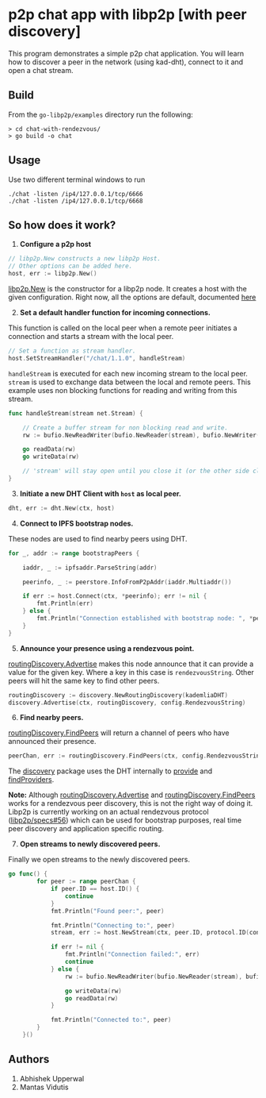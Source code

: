 # p2p chat app with libp2p [with peer discovery]

This program demonstrates a simple p2p chat application. You will learn how to discover a peer in the network (using kad-dht), connect to it and open a chat stream.

## Build

From the `go-libp2p/examples` directory run the following:

```
> cd chat-with-rendezvous/
> go build -o chat
```

## Usage

Use two different terminal windows to run

```
./chat -listen /ip4/127.0.0.1/tcp/6666
./chat -listen /ip4/127.0.0.1/tcp/6668
```
## So how does it work?

1. **Configure a p2p host**
```go
// libp2p.New constructs a new libp2p Host.
// Other options can be added here.
host, err := libp2p.New()
```
[libp2p.New](https://pkg.go.dev/github.com/MultiverseChronicles/go-libp2p#New) is the constructor for a libp2p node. It creates a host with the given configuration. Right now, all the options are default, documented [here](https://pkg.go.dev/github.com/MultiverseChronicles/go-libp2p#New)

2. **Set a default handler function for incoming connections.**

This function is called on the local peer when a remote peer initiates a connection and starts a stream with the local peer.
```go
// Set a function as stream handler.
host.SetStreamHandler("/chat/1.1.0", handleStream)
```

```handleStream``` is executed for each new incoming stream to the local peer. ```stream``` is used to exchange data between the local and remote peers. This example uses non blocking functions for reading and writing from this stream.

```go
func handleStream(stream net.Stream) {

    // Create a buffer stream for non blocking read and write.
    rw := bufio.NewReadWriter(bufio.NewReader(stream), bufio.NewWriter(stream))

    go readData(rw)
    go writeData(rw)

    // 'stream' will stay open until you close it (or the other side closes it).
}
```

3. **Initiate a new DHT Client with ```host``` as local peer.**


```go
dht, err := dht.New(ctx, host)
```

4. **Connect to IPFS bootstrap nodes.**

These nodes are used to find nearby peers using DHT.

```go
for _, addr := range bootstrapPeers {

    iaddr, _ := ipfsaddr.ParseString(addr)

    peerinfo, _ := peerstore.InfoFromP2pAddr(iaddr.Multiaddr())

    if err := host.Connect(ctx, *peerinfo); err != nil {
        fmt.Println(err)
    } else {
        fmt.Println("Connection established with bootstrap node: ", *peerinfo)
    }
}
```

5. **Announce your presence using a rendezvous point.**

[routingDiscovery.Advertise](https://pkg.go.dev/github.com/MultiverseChronicles/go-libp2p/p2p/discovery/routing#RoutingDiscovery.Advertise) makes this node announce that it can provide a value for the given key. Where a key in this case is ```rendezvousString```. Other peers will hit the same key to find other peers.

```go
routingDiscovery := discovery.NewRoutingDiscovery(kademliaDHT)
discovery.Advertise(ctx, routingDiscovery, config.RendezvousString)
```

6. **Find nearby peers.**

[routingDiscovery.FindPeers](https://pkg.go.dev/github.com/MultiverseChronicles/go-libp2p/p2p/discovery/routing#RoutingDiscovery.FindPeers) will return a channel of peers who have announced their presence.

```go
peerChan, err := routingDiscovery.FindPeers(ctx, config.RendezvousString)
```

The [discovery](https://pkg.go.dev/github.com/MultiverseChronicles/go-libp2p/p2p/discovery/routing) package uses the DHT internally to [provide](https://pkg.go.dev/github.com/MultiverseChronicles/go-libp2p-kad-dht#IpfsDHT.Provide) and [findProviders](https://pkg.go.dev/github.com/MultiverseChronicles/go-libp2p-kad-dht#IpfsDHT.FindProviders).

**Note:** Although [routingDiscovery.Advertise](https://pkg.go.dev/github.com/MultiverseChronicles/go-libp2p/p2p/discovery/routing#RoutingDiscovery.Advertise) and [routingDiscovery.FindPeers](https://pkg.go.dev/github.com/MultiverseChronicles/go-libp2p/p2p/discovery/routing#RoutingDiscovery.FindPeers) works for a rendezvous peer discovery, this is not the right way of doing it. Libp2p is currently working on an actual rendezvous protocol ([libp2p/specs#56](https://github.com/MultiverseChronicles/specs/pull/56)) which can be used for bootstrap purposes, real time peer discovery and application specific routing.

7. **Open streams to newly discovered peers.**

Finally we open streams to the newly discovered peers.

```go
go func() {
		for peer := range peerChan {
			if peer.ID == host.ID() {
				continue
			}
			fmt.Println("Found peer:", peer)

			fmt.Println("Connecting to:", peer)
			stream, err := host.NewStream(ctx, peer.ID, protocol.ID(config.ProtocolID))

			if err != nil {
				fmt.Println("Connection failed:", err)
				continue
			} else {
				rw := bufio.NewReadWriter(bufio.NewReader(stream), bufio.NewWriter(stream))

				go writeData(rw)
				go readData(rw)
			}

			fmt.Println("Connected to:", peer)
		}
	}()
```

## Authors
1. Abhishek Upperwal
2. Mantas Vidutis
